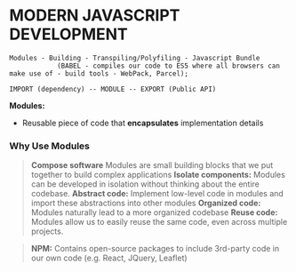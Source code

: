 # MODERN JAVASCRIPT DEVELOPMENT

    Modules - Building - Transpiling/Polyfiling - Javascript Bundle
                (BABEL - compiles our code to ES5 where all browsers can make use of - build tools - WebPack, Parcel);

    IMPORT (dependency) -- MODULE -- EXPORT (Public API)

**Modules:**

- Reusable piece of code that **encapsulates** implementation details

### Why Use Modules

> **Compose software** Modules are small building blocks that we put together to build complex applications
> **Isolate components:** Modules can be developed in isolation without thinking about the entire codebase.
> **Abstract code:** Implement low-level code in modules and import these abstractions into other modules
> **Organized code:** Modules naturally lead to a more organized codebase
> **Reuse code:** Modules allow us to easily reuse the same code, even across multiple projects.

> **NPM:** Contains open-source packages to include 3rd-party code in our own code (e.g. React, JQuery, Leaflet)
